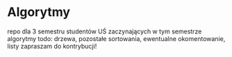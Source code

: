 # Algorytmy
repo dla 3 semestru studentów UŚ zaczynających w tym semestrze algorytmy
todo: drzewa, pozostałe sortowania, ewentualne okomentowanie, listy
zapraszam do kontrybucji!
